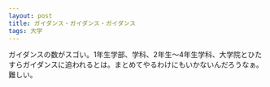 ```yaml
---
layout: post
title: ガイダンス・ガイダンス・ガイダンス
tags: 大学
---
```


ガイダンスの数がスゴい。1年生学部、学科、2年生～4年生学科、大学院とひたすらガイダンスに追われるとは。まとめてやるわけにもいかないんだろうなぁ。難しい。
